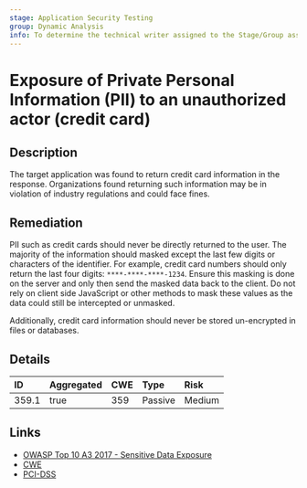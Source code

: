 ```yaml
---
stage: Application Security Testing
group: Dynamic Analysis
info: To determine the technical writer assigned to the Stage/Group associated with this page, see https://handbook.gitlab.com/handbook/product/ux/technical-writing/#assignments
---
```


# Exposure of Private Personal Information (PII) to an unauthorized actor (credit card)

## Description

The target application was found to return credit card information in the response. Organizations
found returning such information may be in violation of industry regulations and could face fines.

## Remediation

PII such as credit cards should never be directly returned to the user. The majority of the information should masked except
the last few digits or characters of the identifier. For example, credit card numbers should
only return the last four digits: `****-****-****-1234`. Ensure this masking is done on the server
and only then send the masked data back to the client. Do not rely on client side JavaScript or other methods
to mask these values as the data could still be intercepted or unmasked.

Additionally, credit card information should never be stored un-encrypted in files or databases.

## Details

| ID | Aggregated | CWE | Type | Risk |
|:---|:--------|:--------|:--------|:--------|
| 359.1 | true | 359 | Passive | Medium |

## Links

- [OWASP Top 10 A3 2017 - Sensitive Data Exposure](https://owasp.org/www-project-top-ten/2017/A3_2017-Sensitive_Data_Exposure)
- [CWE](https://cwe.mitre.org/data/definitions/359.html)
- [PCI-DSS](https://www.pcisecuritystandards.org/pdfs/pci_fs_data_storage.pdf)
